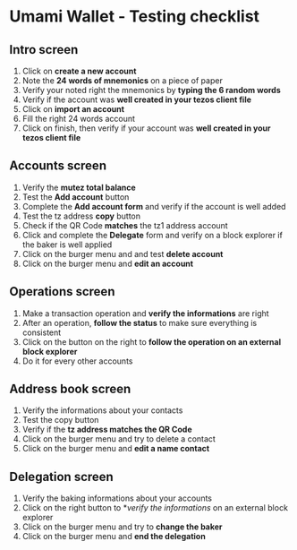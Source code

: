 # Umami Wallet - Testing checklist

## Intro screen
1. Click on **create a new account**
2. Note the **24 words of mnemonics** on a piece of paper
3. Verify your noted right the mnemonics by **typing the 6 random words**
4. Verify if the account was **well created in your tezos client file**
5. Click on **import an account**
6. Fill the right 24 words account
7. Click on finish, then verify if your account was **well created in your tezos client file**

## Accounts screen
1. Verify the **mutez total balance**
2. Test the **Add account** button
3. Complete the **Add account form** and verify if the account is well added
4. Test the tz address **copy** button
5. Check if the QR Code **matches** the tz1 address account
6. Click and complete the **Delegate** form and verify on a block explorer if the baker is well applied
7. Click on the burger menu and and test **delete account**
8. Click on the burger menu and **edit an account**

## Operations screen
1. Make a transaction operation and **verify the informations** are right
2. After an operation, **follow the status** to make sure everything is consistent
3. Click on the button on the right to **follow the operation on an external block explorer**
4. Do it for every other accounts

## Address book screen
1. Verify the informations about your contacts
2. Test the copy button
3. Verify if the **tz address matches the QR Code**
4. Click on the burger menu and try to delete a contact
5. Click on the burger menu and **edit a name contact**

## Delegation screen
1. Verify the baking informations about your accounts
2. Click on the right button to **verify the informations* on an external block explorer
3. Click on the burger menu and try to **change the baker**
4. Click on the burger menu and **end the delegation**
